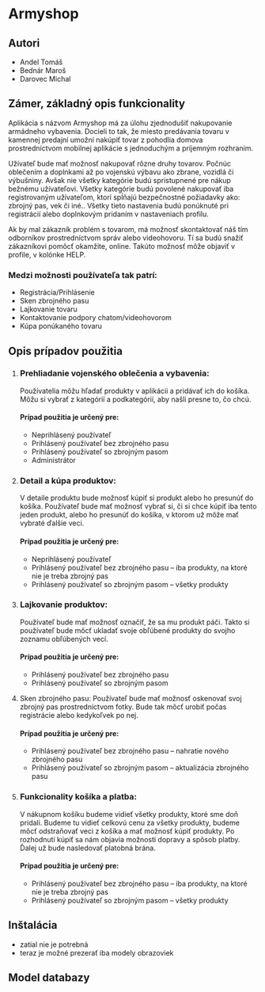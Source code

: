 # Armyshop

## Autori

-   Andel Tomáš
-   Bednár Maroš
-   Darovec Michal

## Zámer, základný opis funkcionality

Aplikácia s názvom Armyshop má za úlohu zjednodušiť nakupovanie armádneho vybavenia. Docieli to tak,
že miesto predávania tovaru v kamennej predajní umožní nakúpiť tovar z pohodlia domova
prostredníctvom mobilnej aplikácie s jednoduchým a príjemným rozhraním.

Užívateľ bude mať možnosť nakupovať rôzne druhy tovarov. Počnúc oblečením a doplnkami až po
vojenskú výbavu ako zbrane, vozidlá či výbušniny. Avšak nie všetky kategórie budú sprístupnené pre nákup
bežnému užívateľovi. Všetky kategórie budú povolené nakupovať iba registrovaným užívateľom, ktorí
spĺňajú bezpečnostné požiadavky ako: zbrojný pas, vek či iné.. Všetky tieto nastavenia budú ponúknuté
pri registrácií alebo doplnkovým pridaním v nastaveniach profilu.

Ak by mal zákazník problém s tovarom, má možnosť skontaktovať náš tím odborníkov prostredníctvom
správ alebo videohovoru. Tí sa budú snažiť zákazníkovi pomôcť okamžite, online. Takúto možnosť môže
objaviť v profile, v kolónke HELP.

### Medzi možnosti používateľa tak patrí:

-   Registrácia/Prihlásenie
-   Sken zbrojného pasu
-   Lajkovanie tovaru
-   Kontaktovanie podpory chatom/videohovorom
-   Kúpa ponúkaného tovaru

## Opis prípadov použitia

1.  ### Prehliadanie vojenského oblečenia a vybavenia:

    Používatelia môžu hľadať produkty v aplikácii a pridávať ich do košíka. Môžu si vybrať z kategórií a podkategórií, aby našli presne to, čo chcú.

    #### Prípad použitia je určený pre:

    -   Neprihlásený používateľ
    -   Prihlásený používateľ bez zbrojného pasu
    -   Prihlásený používateľ so zbrojným pasom
    -   Administrátor

2.  ### Detail a kúpa produktov:

    V detaile produktu bude možnosť kúpiť si produkt alebo ho presunúť do košíka. Používateľ bude mať možnosť vybrať si, či si chce kúpiť iba tento jeden produkt, alebo ho presunúť do košíka, v ktorom už môže mať vybraté ďalšie veci.

    #### Prípad použitia je určený pre:

    -   Neprihlásený používateľ
    -   Prihlásený používateľ bez zbrojného pasu – iba produkty, na ktoré nie je treba zbrojný pas
    -   Prihlásený používateľ so zbrojným pasom – všetky produkty

3.  ### Lajkovanie produktov:

    Používateľ bude mať možnosť označiť, že sa mu produkt páči. Takto si používateľ bude môcť ukladať svoje obľúbené produkty do svojho zoznamu obľúbených vecí.

    #### Prípad použitia je určený pre:

    -   Prihlásený používateľ bez zbrojného pasu
    -   Prihlásený používateľ so zbrojným pasom

4.  Sken zbrojného pasu: Používateľ bude mať možnosť oskenovať svoj zbrojný pas prostredníctvom
    fotky. Bude tak môcť urobiť počas registrácie alebo kedykoľvek po nej.

    #### Prípad použitia je určený pre:

    -   Prihlásený používateľ bez zbrojného pasu – nahratie nového zbrojného pasu
    -   Prihlásený používateľ so zbrojným pasom – aktualizácia zbrojného pasu

5.  ### Funkcionality košíka a platba:

    V nákupnom košíku budeme vidieť všetky produkty, ktoré sme doň pridali. Budeme tu vidieť celkovú cenu za všetky produkty, budeme môcť odstraňovať veci z košíka a mať možnosť kúpiť produkty. Po rozhodnutí kúpiť sa nám objavia možnosti dopravy a spôsob platby. Ďalej už bude nasledovať platobná brána.

    #### Prípad použitia je určený pre:

    -   Prihlásený používateľ bez zbrojného pasu – iba produkty, na ktoré nie je treba zbrojný pas
    -   Prihlásený používateľ so zbrojným pasom – všetky produkty

## Inštalácia

-   zatial nie je potrebná
-   teraz je možné prezerať iba modely obrazoviek

## Model databazy
